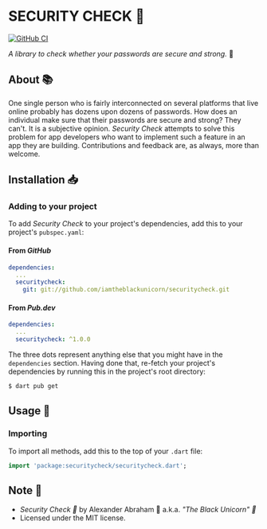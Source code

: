 # SECURITY CHECK :key:

[![GitHub CI](https://github.com/iamtheblackunicorn/securitycheck/actions/workflows/dart.yml/badge.svg)](https://github.com/iamtheblackunicorn/securitycheck/actions)

*A library to check whether your passwords are secure and strong.* :key:

## About :books:

One single person who is fairly interconnected on several platforms that live online probably has dozens upon dozens of passwords. How does an individual make sure that their passwords are secure and strong? They can't. It is a subjective
opinion. *Security Check* attempts to solve this problem for app developers who want to implement such a feature in an app
they are building. Contributions and feedback are, as always, more than welcome.

## Installation :inbox_tray:

### Adding to your project

To add *Security Check* to your project's dependencies, add this to your project's `pubspec.yaml`:

#### From *GitHub*

```YAML
dependencies:
  ...
  securitycheck:
    git: git://github.com/iamtheblackunicorn/securitycheck.git
```

#### From *Pub.dev*

```YAML
dependencies:
  ...
  securitycheck: ^1.0.0
```

The three dots represent anything else that you might have in the `dependencies` section.
Having done that, re-fetch your project's dependencies by running this in the project's root directory:

```bash
$ dart pub get
```

## Usage :hammer:

### Importing

To import all methods, add this to the top of your `.dart` file:

```dart
import 'package:securitycheck/securitycheck.dart';
```

## Note :scroll:

- *Security Check :key:* by Alexander Abraham :black_heart: a.k.a. *"The Black Unicorn" :unicorn:*
- Licensed under the MIT license.
